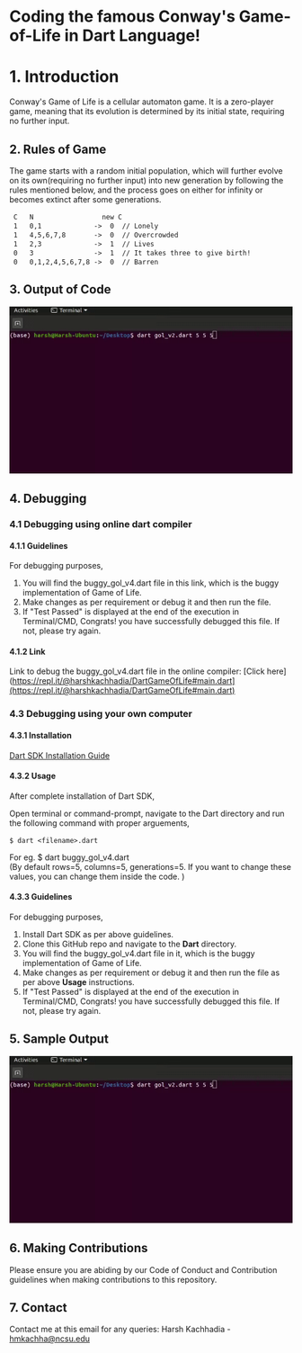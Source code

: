 
# Coding the famous Conway's Game-of-Life in Dart Language! 

# 1. Introduction
Conway's Game of Life is a cellular automaton game. It is a zero-player game, meaning that its evolution is determined by its initial state, requiring no further input.

## 2. Rules of Game
The game starts with a random initial population, which will further evolve on its own(requiring no further input) into new generation by following the rules mentioned below, and the process goes on either for infinity or becomes extinct after some generations.

     C   N                 new C
     1   0,1             ->  0  // Lonely
     1   4,5,6,7,8       ->  0  // Overcrowded
     1   2,3             ->  1  // Lives
     0   3               ->  1  // It takes three to give birth!
     0   0,1,2,4,5,6,7,8 ->  0  // Barren


## 3. Output of Code

![Output of original codes](output.gif)

## 4. Debugging

### 4.1 Debugging using online dart compiler

#### 4.1.1 Guidelines
For debugging purposes,

1. You will find the buggy_gol_v4.dart file in this link, which is the buggy implementation of Game of Life.
2. Make changes as per requirement or debug it and then run the file.
3. If "Test Passed" is displayed at the end of the execution in Terminal/CMD, Congrats! you have successfully debugged this file. If not, please try again.

#### 4.1.2 Link
Link to debug the buggy_gol_v4.dart file in the online compiler: [Click here](https://repl.it/@harshkachhadia/DartGameOfLife#main.dart](https://repl.it/@harshkachhadia/DartGameOfLife#main.dart) 

### 4.3 Debugging using your own computer

#### 4.3.1 Installation
[Dart SDK Installation Guide](https://dart.dev/get-dart)

#### 4.3.2 Usage
After complete installation of Dart SDK,

Open terminal or command-prompt, navigate to the Dart directory and run the following command with proper arguements,
	
    $ dart <filename>.dart 
For eg.
    $ dart buggy_gol_v4.dart  
    (By default rows=5, columns=5, generations=5. If you want to change these values, you can change them inside the code. )

#### 4.3.3 Guidelines
For debugging purposes,

1. Install Dart SDK as per above guidelines.
2. Clone this GitHub repo and navigate to the **Dart** directory.
3. You will find the buggy_gol_v4.dart file in it, which is the buggy implementation of Game of Life.
4. Make changes as per requirement or debug it and then run the file as per above **Usage** instructions.
5. If "Test Passed" is displayed at the end of the execution in Terminal/CMD, Congrats! you have successfully debugged this file. If not, please try again.


## 5. Sample Output
![Output of original codes](output.gif)


## 6. Making Contributions
Please ensure you are abiding by our Code of Conduct and Contribution guidelines when making contributions to this repository.

## 7. Contact
Contact me at this email for any queries:
Harsh Kachhadia - hmkachha@ncsu.edu